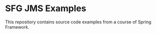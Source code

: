 # SFG JMS Examples

This repository contains source code examples from a course of Spring Framework.